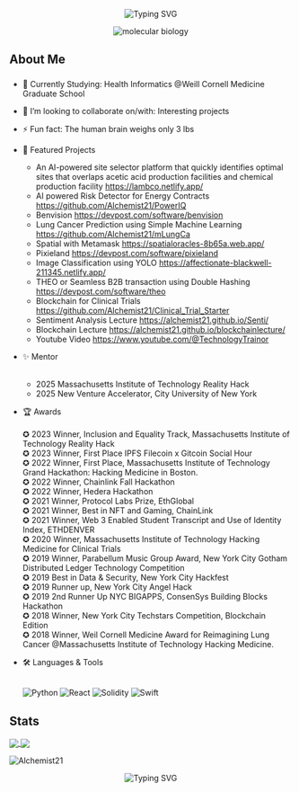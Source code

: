 <p align="center"><img src="https://readme-typing-svg.herokuapp.com?font=Fira+Code&pause=1000&color=9400D3&center=true&vCenter=true&width=435&lines=Hello;My+name+is+Alchemist21;I'm+a+Full+Stack+Web+Developer;with+a+penchant+for;Product+Development,;Community+Engagement;and+of+course+Poetry" alt="Typing SVG" />
</p>


<div align="center">
  <img src="https://i0.wp.com/www.artofthecell.com/wp-content/uploads/2014/10/Art-of-the-Cell-RNA-Polymerase.gif?ssl=1" alt="molecular biology" />
</div>

<h2 align="left">About Me</h2>

###

- 🌱 Currently Studying: Health Informatics @Weill Cornell Medicine Graduate School 

- 👯 I’m looking to collaborate on/with: Interesting projects
  
- ⚡ Fun fact: The human brain weighs only 3 lbs

- 🚀 Featured Projects
    + An AI-powered site selector platform that quickly identifies optimal sites that overlaps acetic acid production facilities and chemical production facility     https://lambco.netlify.app/ 
    + AI powered Risk Detector for Energy Contracts    https://github.com/Alchemist21/PowerIQ
    + Benvision https://devpost.com/software/benvision
    + Lung Cancer Prediction using Simple Machine Learning https://github.com/Alchemist21/mLungCa
    + Spatial with Metamask https://spatialoracles-8b65a.web.app/
    + Pixieland https://devpost.com/software/pixieland
    + Image Classification using YOLO https://affectionate-blackwell-211345.netlify.app/
    + THEO or Seamless B2B transaction using Double Hashing https://devpost.com/software/theo
    + Blockchain for Clinical Trials https://github.com/Alchemist21/Clinical_Trial_Starter
    + Sentiment Analysis Lecture https://alchemist21.github.io/Senti/
    + Blockchain Lecture https://alchemist21.github.io/blockchainlecture/
    + Youtube Video https://www.youtube.com/@TechnologyTrainor

-  ✨ Mentor <br> <br>
    + 2025 Massachusetts Institute of Technology Reality Hack <br>
    + 2025 New Venture Accelerator, City University of New York <br>


-  🏆 Awards <br> <br>
     ✪ 2023 Winner, Inclusion and Equality Track, Massachusetts Institute of Technology Reality Hack <br>
     ✪ 2023 Winner, First Place IPFS Filecoin x Gitcoin Social Hour <br>
     ✪ 2022 Winner, First Place, Massachusetts Institute of Technology Grand Hackathon: Hacking Medicine in Boston. <br>
     ✪ 2022 Winner, Chainlink Fall Hackathon <br>
     ✪ 2022 Winner, Hedera Hackathon <br>
     ✪ 2021 Winner, Protocol Labs Prize, EthGlobal <br>
     ✪ 2021 Winner, Best in NFT and Gaming, ChainLink <br>
     ✪ 2021 Winner, Web 3 Enabled Student Transcript and Use of Identity Index, ETHDENVER <br>
     ✪ 2020 Winner, Massachusetts Institute of Technology Hacking Medicine for Clinical Trials <br>
     ✪ 2019 Winner, Parabellum Music Group Award, New York City Gotham Distributed Ledger Technology Competition <br>
     ✪ 2019 Best in Data & Security, New York City Hackfest <br>
     ✪ 2019 Runner up, New York City Angel Hack <br>
     ✪ 2019 2nd Runner Up NYC BIGAPPS, ConsenSys Building Blocks Hackathon <br>
     ✪ 2018 Winner, New York City Techstars Competition, Blockchain Edition <br>
     ✪ 2018 Winner, Weil Cornell Medicine Award for Reimagining Lung Cancer @Massachusetts Institute of Technology Hacking Medicine. <br>


    
- 🛠️ Languages & Tools <br><br>

     ![Python](https://img.shields.io/badge/Python-3776AB?logo=python&logoColor=white)   ![React](https://img.shields.io/badge/React-20232A?logo=react&logoColor=61DAFB)   ![Solidity](https://img.shields.io/badge/Solidity-363636?logo=solidity&logoColor=white)   ![Swift](https://img.shields.io/badge/Swift-FA7343?logo=swift&logoColor=white)

###

<h2 align="left"> Stats </h2>

<a href="https://github.com/Alchemist21/github-readme-stats"><img align="center" src="https://github-readme-stats.vercel.app/api?username=Alchemist21&show_icons=true&theme=radical"> </a> 
<a href="https://github.com/Alchemist21/github-readme-stats"><img align="center" src="https://github-readme-stats.vercel.app/api/top-langs/?username=Alchemist21&layout=compact"> </a> 

<img src="https://komarev.com/ghpvc/?username=Alchemist21&label=Profile%20views&color=ce9927&style=flat" alt="Alchemist21" /> </p>

<p align="center"><img src="https://readme-typing-svg.herokuapp.com?font=Fira+Code&pause=1000&color=9400D3&center=true&vCenter=true&width=435&lines=Thank+you+for+visiting;Please+follow+me+in+Linkedin;at+www.linkedIn.com/en/louells" alt="Typing SVG" />
</p>

<!--
**Alchemist21/Alchemist21** is a ✨ _special_ ✨ repository because its `README.md` (this file) appears on your GitHub profile.

<img src="https://widgetbite.com/banner?title=Hello%20there&subtitle=&backgroundpalette=twilight&fontpalette=twilight&titletransform=skew&subtitletransform=skew" width=100% height=100%/>

Here are some ideas to get you started:

- 🔭 I’m currently working on ...
- 🌱 I’m currently learning ...
- 👯 I’m looking to collaborate on ...
- 🤔 I’m looking for help with ...
- 💬 Ask me about ...
- 📫 How to reach me: ...
- 😄 Pronouns: ...
- ⚡ Fun fact: ...
-->

